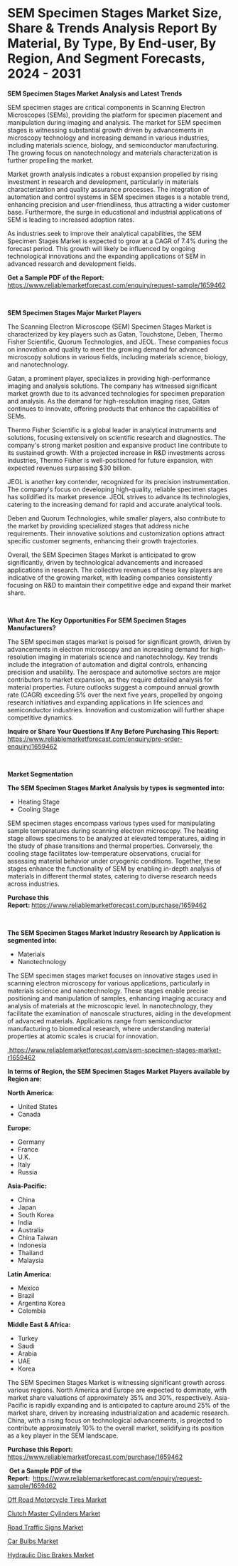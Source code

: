 <p><h1>SEM Specimen Stages Market Size, Share & Trends Analysis Report By Material, By Type, By End-user, By Region, And Segment Forecasts, 2024 - 2031</h1></p><p><strong>SEM Specimen Stages Market Analysis and Latest Trends</strong></p>
<p><p>SEM specimen stages are critical components in Scanning Electron Microscopes (SEMs), providing the platform for specimen placement and manipulation during imaging and analysis. The market for SEM specimen stages is witnessing substantial growth driven by advancements in microscopy technology and increasing demand in various industries, including materials science, biology, and semiconductor manufacturing. The growing focus on nanotechnology and materials characterization is further propelling the market.</p><p>Market growth analysis indicates a robust expansion propelled by rising investment in research and development, particularly in materials characterization and quality assurance processes. The integration of automation and control systems in SEM specimen stages is a notable trend, enhancing precision and user-friendliness, thus attracting a wider customer base. Furthermore, the surge in educational and industrial applications of SEM is leading to increased adoption rates.</p><p>As industries seek to improve their analytical capabilities, the SEM Specimen Stages Market is expected to grow at a CAGR of 7.4% during the forecast period. This growth will likely be influenced by ongoing technological innovations and the expanding applications of SEM in advanced research and development fields.</p></p>
<p><strong>Get a Sample PDF of the Report:&nbsp;</strong> <a href="https://www.reliablemarketforecast.com/enquiry/request-sample/1659462?utm_campaign=1674&utm_medium=2&utm_source=Github&utm_content=ia&utm_term=09122024&utm_id=sem-specimen-stages">https://www.reliablemarketforecast.com/enquiry/request-sample/1659462</a></p>
<p>&nbsp;</p>
<p><strong>SEM Specimen Stages Major Market Players</strong></p>
<p><p>The Scanning Electron Microscope (SEM) Specimen Stages Market is characterized by key players such as Gatan, Touchstone, Deben, Thermo Fisher Scientific, Quorum Technologies, and JEOL. These companies focus on innovation and quality to meet the growing demand for advanced microscopy solutions in various fields, including materials science, biology, and nanotechnology.</p><p>Gatan, a prominent player, specializes in providing high-performance imaging and analysis solutions. The company has witnessed significant market growth due to its advanced technologies for specimen preparation and analysis. As the demand for high-resolution imaging rises, Gatan continues to innovate, offering products that enhance the capabilities of SEMs.</p><p>Thermo Fisher Scientific is a global leader in analytical instruments and solutions, focusing extensively on scientific research and diagnostics. The company's strong market position and expansive product line contribute to its sustained growth. With a projected increase in R&D investments across industries, Thermo Fisher is well-positioned for future expansion, with expected revenues surpassing $30 billion.</p><p>JEOL is another key contender, recognized for its precision instrumentation. The company's focus on developing high-quality, reliable specimen stages has solidified its market presence. JEOL strives to advance its technologies, catering to the increasing demand for rapid and accurate analytical tools.</p><p>Deben and Quorum Technologies, while smaller players, also contribute to the market by providing specialized stages that address niche requirements. Their innovative solutions and customization options attract specific customer segments, enhancing their growth trajectories.</p><p>Overall, the SEM Specimen Stages Market is anticipated to grow significantly, driven by technological advancements and increased applications in research. The collective revenues of these key players are indicative of the growing market, with leading companies consistently focusing on R&D to maintain their competitive edge and expand their market share.</p></p>
<p>&nbsp;</p>
<p><strong>What Are The Key Opportunities For SEM Specimen Stages Manufacturers?</strong></p>
<p><p>The SEM specimen stages market is poised for significant growth, driven by advancements in electron microscopy and an increasing demand for high-resolution imaging in materials science and nanotechnology. Key trends include the integration of automation and digital controls, enhancing precision and usability. The aerospace and automotive sectors are major contributors to market expansion, as they require detailed analysis for material properties. Future outlooks suggest a compound annual growth rate (CAGR) exceeding 5% over the next five years, propelled by ongoing research initiatives and expanding applications in life sciences and semiconductor industries. Innovation and customization will further shape competitive dynamics.</p></p>
<p><strong>Inquire or Share Your Questions If Any Before Purchasing This Report:</strong> <a href="https://www.reliablemarketforecast.com/enquiry/pre-order-enquiry/1659462?utm_campaign=1674&utm_medium=2&utm_source=Github&utm_content=ia&utm_term=09122024&utm_id=sem-specimen-stages">https://www.reliablemarketforecast.com/enquiry/pre-order-enquiry/1659462</a></p>
<p>&nbsp;</p>
<p><strong>Market Segmentation</strong></p>
<p><strong>The SEM Specimen Stages Market Analysis by types is segmented into:</strong></p>
<p><ul><li>Heating Stage</li><li>Cooling Stage</li></ul></p>
<p><p>SEM specimen stages encompass various types used for manipulating sample temperatures during scanning electron microscopy. The heating stage allows specimens to be analyzed at elevated temperatures, aiding in the study of phase transitions and thermal properties. Conversely, the cooling stage facilitates low-temperature observations, crucial for assessing material behavior under cryogenic conditions. Together, these stages enhance the functionality of SEM by enabling in-depth analysis of materials in different thermal states, catering to diverse research needs across industries.</p></p>
<p><strong>Purchase this Report:&nbsp;</strong><a href="https://www.reliablemarketforecast.com/purchase/1659462?utm_campaign=1674&utm_medium=2&utm_source=Github&utm_content=ia&utm_term=09122024&utm_id=sem-specimen-stages">https://www.reliablemarketforecast.com/purchase/1659462</a></p>
<p>&nbsp;</p>
<p><strong>The SEM Specimen Stages Market Industry Research by Application is segmented into:</strong></p>
<p><ul><li>Materials</li><li>Nanotechnology</li></ul></p>
<p><p>The SEM specimen stages market focuses on innovative stages used in scanning electron microscopy for various applications, particularly in materials science and nanotechnology. These stages enable precise positioning and manipulation of samples, enhancing imaging accuracy and analysis of materials at the microscopic level. In nanotechnology, they facilitate the examination of nanoscale structures, aiding in the development of advanced materials. Applications range from semiconductor manufacturing to biomedical research, where understanding material properties at atomic scales is crucial for innovation.</p></p>
<p><a href="https://www.reliablemarketforecast.com/sem-specimen-stages-market-r1659462?utm_campaign=1674&utm_medium=2&utm_source=Github&utm_content=ia&utm_term=09122024&utm_id=sem-specimen-stages">&nbsp;https://www.reliablemarketforecast.com/sem-specimen-stages-market-r1659462</a></p>
<p><strong>In terms of Region, the SEM Specimen Stages Market Players available by Region are:</strong></p>
<p>
    <p> <strong> North America: </strong>
        <ul>
            <li>United States</li>
            <li>Canada</li>
        </ul>
        </p> 
    <p> <strong> Europe: </strong>
        <ul>
            <li>Germany</li>
            <li>France</li>
            <li>U.K.</li>
            <li>Italy</li>
            <li>Russia</li>
        </ul>
        </p> 
    <p> <strong> Asia-Pacific: </strong>
        <ul>
            <li>China</li>
            <li>Japan</li>
            <li>South Korea</li>
            <li>India</li>
            <li>Australia</li>
            <li>China Taiwan</li>
            <li>Indonesia</li>
            <li>Thailand</li>
            <li>Malaysia</li>
        </ul>
        </p> 
    <p> <strong> Latin America: </strong>
        <ul>
            <li>Mexico</li>
            <li>Brazil</li>
            <li>Argentina Korea</li>
            <li>Colombia</li>
        </ul>
        </p> 
    <p> <strong> Middle East & Africa: </strong>
        <ul>
            <li>Turkey</li>
            <li>Saudi</li>
            <li>Arabia</li>
            <li>UAE</li>
            <li>Korea</li>
        </ul>
    </p>
    </p>
<p><p>The SEM Specimen Stages Market is witnessing significant growth across various regions. North America and Europe are expected to dominate, with market share valuations of approximately 35% and 30%, respectively. Asia-Pacific is rapidly expanding and is anticipated to capture around 25% of the market share, driven by increasing industrialization and academic research. China, with a rising focus on technological advancements, is projected to contribute approximately 10% to the overall market, solidifying its position as a key player in the SEM landscape.</p></p>
<p><strong>Purchase this Report: </strong><a href="https://www.reliablemarketforecast.com/purchase/1659462?utm_campaign=1674&utm_medium=2&utm_source=Github&utm_content=ia&utm_term=09122024&utm_id=sem-specimen-stages">https://www.reliablemarketforecast.com/purchase/1659462</a></p>
<p>&nbsp;<strong>Get a Sample PDF of the Report:&nbsp;&nbsp;</strong><a href="https://www.reliablemarketforecast.com/enquiry/request-sample/1659462?utm_campaign=1674&utm_medium=2&utm_source=Github&utm_content=ia&utm_term=09122024&utm_id=sem-specimen-stages">https://www.reliablemarketforecast.com/enquiry/request-sample/1659462</a></p>
<p><strong></strong></p>
<p><p><a href="https://www.linkedin.com/pulse/industry-projections-global-off-road-motorcycle-tires-market-8f5jf?utm_campaign=1674&utm_medium=2&utm_source=Github&utm_content=ia&utm_term=09122024&utm_id=sem-specimen-stages">Off Road Motorcycle Tires Market</a></p><p><a href="https://www.linkedin.com/pulse/strategic-forecast-clutch-master-cylinders-market-growth-wgddf?utm_campaign=1674&utm_medium=2&utm_source=Github&utm_content=ia&utm_term=09122024&utm_id=sem-specimen-stages">Clutch Master Cylinders Market</a></p><p><a href="https://www.linkedin.com/pulse/evaluating-profitability-road-traffic-signs-market-report-iummf?utm_campaign=1674&utm_medium=2&utm_source=Github&utm_content=ia&utm_term=09122024&utm_id=sem-specimen-stages">Road Traffic Signs Market</a></p><p><a href="https://www.linkedin.com/pulse/strategic-forecast-car-bulbs-market-growth-trends-size-2024-cmbuf?utm_campaign=1674&utm_medium=2&utm_source=Github&utm_content=ia&utm_term=09122024&utm_id=sem-specimen-stages">Car Bulbs Market</a></p><p><a href="https://www.linkedin.com/pulse/projected-revenue-growth-hydraulic-disc-brakes-market-52-afh0f?utm_campaign=1674&utm_medium=2&utm_source=Github&utm_content=ia&utm_term=09122024&utm_id=sem-specimen-stages">Hydraulic Disc Brakes Market</a></p></p>